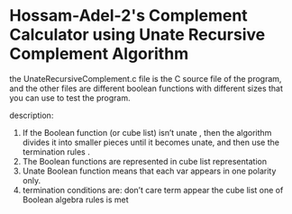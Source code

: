 # Hossam-Adel-2's Complement Calculator using Unate Recursive Complement Algorithm
the UnateRecursiveComplement.c file is the C source file of the program, and 
the other files are different boolean functions with different sizes that you can use to test the program.


description:
1)	If the Boolean function (or cube list) isn’t unate , then the algorithm divides it into smaller pieces until it becomes unate, and then use the termination rules .
2)	The Boolean functions are represented in cube list representation
3)	Unate Boolean function means that each var appears in one polarity only.
4)	termination conditions are:
      don’t care term appear the cube list
      one of Boolean algebra rules is met

